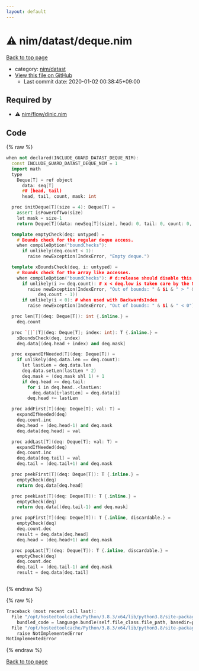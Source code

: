 ```yaml
---
layout: default
---
```


<!-- mathjax config similar to math.stackexchange -->
<script type="text/javascript" async
  src="https://cdnjs.cloudflare.com/ajax/libs/mathjax/2.7.5/MathJax.js?config=TeX-MML-AM_CHTML">
</script>
<script type="text/x-mathjax-config">
  MathJax.Hub.Config({
    TeX: { equationNumbers: { autoNumber: "AMS" }},
    tex2jax: {
      inlineMath: [ ['$','$'] ],
      processEscapes: true
    },
    "HTML-CSS": { matchFontHeight: false },
    displayAlign: "left",
    displayIndent: "2em"
  });
</script>

<script type="text/javascript" src="https://cdnjs.cloudflare.com/ajax/libs/jquery/3.4.1/jquery.min.js"></script>
<script src="https://cdn.jsdelivr.net/npm/jquery-balloon-js@1.1.2/jquery.balloon.min.js" integrity="sha256-ZEYs9VrgAeNuPvs15E39OsyOJaIkXEEt10fzxJ20+2I=" crossorigin="anonymous"></script>
<script type="text/javascript" src="../../../assets/js/copy-button.js"></script>
<link rel="stylesheet" href="../../../assets/css/copy-button.css" />


# :warning: nim/datast/deque.nim

<a href="../../../index.html">Back to top page</a>

* category: <a href="../../../index.html#1b8732700e69194ebf9f993f934ce42d">nim/datast</a>
* <a href="{{ site.github.repository_url }}/blob/master/nim/datast/deque.nim">View this file on GitHub</a>
    - Last commit date: 2020-01-02 00:38:45+09:00




## Required by

* :warning: <a href="../flow/dinic.nim.html">nim/flow/dinic.nim</a>


## Code

<a id="unbundled"></a>
{% raw %}
```cpp
when not declared(INCLUDE_GUARD_DATAST_DEQUE_NIM):
  const INCLUDE_GUARD_DATAST_DEQUE_NIM = 1
  import math
  type
    Deque[T] = ref object
      data: seq[T]
      ## [head, tail)
      head, tail, count, mask: int

  proc initDeque[T](size = 4): Deque[T] =
    assert isPowerOfTwo(size)
    let mask = size-1
    return Deque[T](data: newSeq[T](size), head: 0, tail: 0, count: 0, mask: mask)

  template emptyCheck(deq: untyped) =
    # Bounds check for the regular deque access.
    when compileOption("boundChecks"):
      if unlikely(deq.count < 1):
        raise newException(IndexError, "Empty deque.")

  template xBoundsCheck(deq, i: untyped) =
    # Bounds check for the array like accesses.
    when compileOption("boundChecks"): # d:release should disable this.
      if unlikely(i >= deq.count): # x < deq.low is taken care by the Natural parameter
        raise newException(IndexError, "Out of bounds: " & $i & " > " & $(
            deq.count - 1))
      if unlikely(i < 0): # when used with BackwardsIndex
        raise newException(IndexError, "Out of bounds: " & $i & " < 0")

  proc len[T](deq: Deque[T]): int {.inline.} =
    deq.count

  proc `[]`[T](deq: Deque[T]; index: int): T {.inline.} =
    xBoundsCheck(deq, index)
    deq.data[(deq.head + index) and deq.mask]

  proc expandIfNeeded[T](deq: Deque[T]) =
    if unlikely(deq.data.len == deq.count):
      let lastLen = deq.data.len
      deq.data.setLen(lastLen * 2)
      deq.mask = (deq.mask shl 1) + 1
      if deq.head >= deq.tail:
        for i in deq.head..<lastLen:
          deq.data[i+lastLen] = deq.data[i]
        deq.head += lastLen

  proc addFirst[T](deq: Deque[T]; val: T) =
    expandIfNeeded(deq)
    deq.count.inc
    deq.head = (deq.head-1) and deq.mask
    deq.data[deq.head] = val

  proc addLast[T](deq: Deque[T]; val: T) =
    expandIfNeeded(deq)
    deq.count.inc
    deq.data[deq.tail] = val
    deq.tail = (deq.tail+1) and deq.mask

  proc peekFirst[T](deq: Deque[T]): T {.inline.} =
    emptyCheck(deq)
    return deq.data[deq.head]

  proc peekLast[T](deq: Deque[T]): T {.inline.} =
    emptyCheck(deq)
    return deq.data[(deq.tail-1) and deq.mask]

  proc popFirst[T](deq: Deque[T]): T {.inline, discardable.} =
    emptyCheck(deq)
    deq.count.dec
    result = deq.data[deq.head]
    deq.head = (deq.head+1) and deq.mask

  proc popLast[T](deq: Deque[T]): T {.inline, discardable.} =
    emptyCheck(deq)
    deq.count.dec
    deq.tail = (deq.tail-1) and deq.mask
    result = deq.data[deq.tail]



```
{% endraw %}

<a id="bundled"></a>
{% raw %}
```cpp
Traceback (most recent call last):
  File "/opt/hostedtoolcache/Python/3.8.3/x64/lib/python3.8/site-packages/online_judge_verify_helper-4.10.2-py3.8.egg/onlinejudge_verify/docs.py", line 349, in write_contents
    bundled_code = language.bundle(self.file_class.file_path, basedir=pathlib.Path.cwd())
  File "/opt/hostedtoolcache/Python/3.8.3/x64/lib/python3.8/site-packages/online_judge_verify_helper-4.10.2-py3.8.egg/onlinejudge_verify/languages/nim.py", line 86, in bundle
    raise NotImplementedError
NotImplementedError

```
{% endraw %}

<a href="../../../index.html">Back to top page</a>

